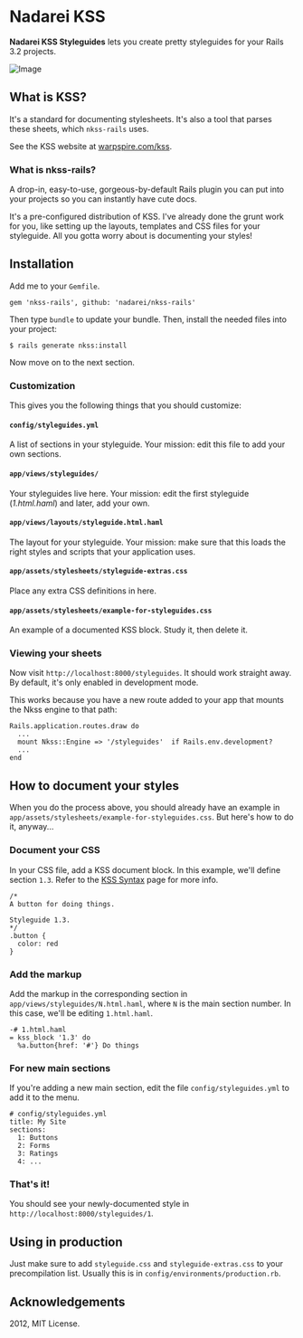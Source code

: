 Nadarei KSS
===========

**Nadarei KSS Styleguides** lets you create pretty styleguides for your Rails
3.2 projects.

![Image](https://raw.github.com/nadarei/nkss-rails/misc/sample.jpg)

What is KSS?
------------

It's a standard for documenting stylesheets. It's also a tool that parses these
sheets, which `nkss-rails` uses.

See the KSS website at [warpspire.com/kss](http://warpspire.com/kss).

### What is nkss-rails?

A drop-in, easy-to-use, gorgeous-by-default Rails plugin you can put into your
projects so you can instantly have cute docs.

It's a pre-configured distribution of KSS. I've already done the grunt work for
you, like setting up the layouts, templates and CSS files for your styleguide.
All you gotta worry about is documenting your styles!

Installation
------------

Add me to your `Gemfile`.

    gem 'nkss-rails', github: 'nadarei/nkss-rails'

Then type `bundle` to update your bundle. Then, install the needed files into
your project:

    $ rails generate nkss:install

Now move on to the next section.

### Customization

This gives you the following things that you should customize:

#### `config/styleguides.yml`

 A list of sections in your styleguide. Your
 mission: edit this file to add your own sections.

#### `app/views/styleguides/`

 Your styleguides live here. Your mission:
 edit the first styleguide (*1.html.haml*) and later, add your own.

#### `app/views/layouts/styleguide.html.haml`

 The layout for your styleguide. Your mission: make sure that this loads the
 right styles and scripts that your
 application uses.

#### `app/assets/stylesheets/styleguide-extras.css`

 Place any extra CSS definitions in here.

#### `app/assets/stylesheets/example-for-styleguides.css`
 An example of a documented KSS block. Study it, then delete it.

### Viewing your sheets

Now visit `http://localhost:8000/styleguides`. It should work straight away. By
default, it's only enabled in development mode.

This works because you have a new route added to your app that mounts the Nkss
engine to that path:

    Rails.application.routes.draw do
      ...
      mount Nkss::Engine => '/styleguides'  if Rails.env.development?
      ...
    end

How to document your styles
---------------------------

When you do the process above, you should already have an example in
`app/assets/stylesheets/example-for-styleguides.css`. But here's how to do it,
anyway...

### Document your CSS

In your CSS file, add a KSS document block. In this example, we'll define
section `1.3`. Refer to the [KSS Syntax](http://warpspire.com/kss/syntax/) page 
for more info.

    /*
    A button for doing things.
    
    Styleguide 1.3.
    */
    .button {
      color: red
    }

### Add the markup

Add the markup in the corresponding section in
`app/views/styleguides/N.html.haml`, where `N` is the main section number. In
this case, we'll be editing `1.html.haml`.

    -# 1.html.haml
    = kss_block '1.3' do
      %a.button{href: '#'} Do things

### For new main sections

If you're adding a new main section, edit the file `config/styleguides.yml` to
add it to the menu.

    # config/styleguides.yml
    title: My Site
    sections:
      1: Buttons
      2: Forms
      3: Ratings
      4: ...

### That's it!

You should see your newly-documented style in
`http://localhost:8000/styleguides/1`.

Using in production
-------------------

Just make sure to add `styleguide.css` and `styleguide-extras.css` to your
precompilation list. Usually this is in `config/environments/production.rb`.

Acknowledgements
----------------

2012, MIT License.
